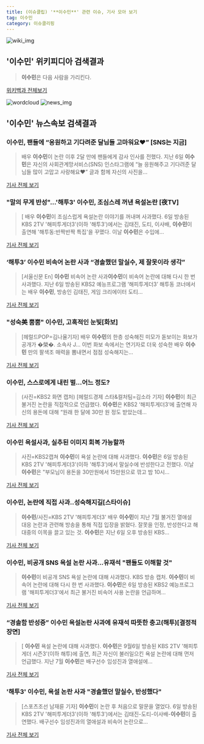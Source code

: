 ```yaml
---
title: (이슈클립) '**이수민**' 관련 이슈, 기사 모아 보기
tag: 이수민
category: 이슈클리핑
---
```

![wiki_img](https://user-images.githubusercontent.com/42597476/44503234-41136a80-a6d0-11e8-9071-6fc6418eafe4.png)
## **'**이수민**'** 위키피디아 검색결과
>**이수민**은 다음 사람을 가리킨다.

<a href="https://ko.wikipedia.org/wiki/이수민" target="_blank">위키백과 전체보기</a>

![wordcloud](https://s3.ap-northeast-2.amazonaws.com/lyrics101-wordcloud/2018-09-07-1536282032.png)
![news_img](https://user-images.githubusercontent.com/42597476/44507050-1206f400-a6e4-11e8-8d98-7ffbfebb353f.png)
## **'**이수민**'** 뉴스속보 검색결과
### **이수민**, 팬들에 “응원하고 기다려준 달님들 고마워요♥” [SNS는 지금]

>배우 **이수민**이 논란 이후 2달 만에 팬들에게 감사 인사를 전했다. 지난 6일 **이수민**은 자신의 사회관계망서비스(SNS) 인스타그램에 “늘 응원해주고 기다려준 달님들 많이 고맙고 사랑해요♥” 글과 함께 자신의 사진을...

<a href="http://sports.khan.co.kr/news/sk_index.html?art_id=201809070500013&sec_id=540101&pt=nv" target="_blank">기사 전체 보기</a>

### "말의 무게 반성"…'해투3' **이수민**, 조심스레 꺼낸 욕설논란 [夜TV]

>[ 배우 **이수민**이 조심스럽게 욕설논란 이야기를 꺼내며 사과했다. 6일 방송된 KBS 2TV '해피투게더3'(이하 '해투3')에서는 김태진, 도티, 이사배, **이수민**이 출연해 '해투동:반짝반짝 특집'을 꾸몄다. 이날 **이수민**은 수입에...

<a href="http://www.mydaily.co.kr/new_yk/html/read.php?newsid=201809070000919440&ext=na" target="_blank">기사 전체 보기</a>

### ‘해투3’ **이수민** 비속어 논란 사과 “경솔했던 말실수, 제 잘못이라 생각”

>[서울신문 En] **이수민** 비속어 논란 사과**이수민**이 비속어 논란에 대해 다시 한 번 사과했다. 지난 6일 방송된 KBS2 예능프로그램 ‘해피투게더3’ 해투동 코너에서는 배우 **이수민**, 방송인 김태진, 게임 크리에이터 도티...

<a href="http://www.seoul.co.kr/news/newsView.php?id=20180907500011&wlog_tag3=naver" target="_blank">기사 전체 보기</a>

### "성숙美 뿜뿜" **이수민**, 고혹적인 눈빛[화보]

>[헤럴드POP=김나율기자] 배우 **이수민**의 한층 성숙해진 미모가 돋보이는 화보가 공개가 �榮�. 소속사 J... 이번 화보 속에서는 연기자로 더욱 성숙한 배우 **이수민** 만의 팔색조 매력을 뽐내면서 점점 성숙해지는...

<a href="http://biz.heraldcorp.com/view.php?ud=201809070907190796842_1" target="_blank">기사 전체 보기</a>

### **이수민**, 스스로에게 내린 벌...어느 정도?

>(사진=KBS2 화면 캡처) [헤럴드경제 스타&컬처팀=김소라 기자] **이수민**이 최근 불거진 논란을 직접적으로 언급했다. **이수민**은 KBS2 ‘해피투게더3’에 출연해 자신의 용돈에 대해 “원래 한 달에 30만 원 정도 받았는데...

<a href="http://biz.heraldcorp.com/culture/view.php?ud=201809070907470815017_1" target="_blank">기사 전체 보기</a>

### **이수민** 욕설사과, 실추된 이미지 회복 가능할까

>사진=KBS2캡쳐 **이수민**이 욕설 논란에 대해 사과했다.   **이수민**은 6일 방송된 KBS 2TV '해피투게더3'(이하 '해투3')에서 말실수에 반성한다고 전했다. 이날 **이수민**은 "부모님이 용돈을 30만원에서 15만원으로 깎고 밤 10시...

<a href="http://www.etnews.com/20180907000032" target="_blank">기사 전체 보기</a>

### **이수민**, 논란에 직접 사과..성숙해지길[스타이슈]

>**이수민**/사진=KBS 2TV '해피투게더3' 배우 **이수민**이 지난 7월 불거진 열애설 대응 논란과 관련해 방송을 통해 직접 입장을 밝혔다. 잘못을 인정, 반성한다고 해 대중의 이목을 끌고 있는 것. **이수민**은 지난 6일 오후 방송된 KBS...

<a href="http://star.mt.co.kr/stview.php?no=2018090707324596607" target="_blank">기사 전체 보기</a>

### **이수민**, 비공개 SNS 욕설 논란 사과…유재석 "팬들도 이해할 것"

>**이수민**이 비공개 SNS 욕설 논란에 대해 사과했다. KBS 방송 캡처. **이수민**이 비속어 논란에 대해 다시 한 번 사과했다. **이수민**은 6일 방송된 KBS2 예능프로그램 '해피투게더3'에서 최근 불거진 비속어 사용 논란을 언급하며...

<a href="http://www.dailian.co.kr/news/view/737811/?sc=naver" target="_blank">기사 전체 보기</a>

### “경솔함 반성중” **이수민** 욕설논란 사과에 유재석 따뜻한 충고(해투)[결정적장면]

>[ **이수민** 욕설 논란에 대해 사과했다. **이수민**은 9월6일 방송된 KBS 2TV '해피투게더 시즌3'(이하 해투)에 출연, 최근 자신이 불러일으킨 욕설 논란에 대해 먼저 언급했다. 지난 7월 **이수민**은 배구선수 임성진과 열애설에...

<a href="http://www.newsen.com/news_view.php?uid=201809070931081910" target="_blank">기사 전체 보기</a>

### '해투3' **이수민**, 욕설 논란 사과 "경솔했던 말실수, 반성했다"

>[스포츠조선 남재륜 기자] **이수민**이 논란 후 처음으로 말문을 열었다. 6일 방송된 KBS 2TV '해피투게더3'(이하 '해투3')에서는 김태진-도티-이사배-**이수민**이 출연했다. 배구선수 임성진과의 열애설과 비속어 논란으로...

<a href="http://sports.chosun.com/news/ntype.htm?id=201809070100059090004435&servicedate=20180907" target="_blank">기사 전체 보기</a>


